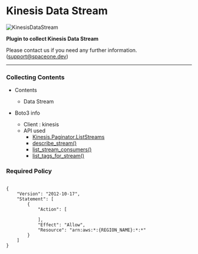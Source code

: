 # Kinesis Data Stream

![KinesisDataStream](https://assets-console-spaceone-stg.s3.ap-northeast-2.amazonaws.com/console-assets/icons/cloud-services/aws/Amazon_Kinesis_Firehose.svg)

**Plugin to collect Kinesis Data Stream**

Please contact us if you need any further information. (<support@spaceone.dev>)

---

### Collecting Contents

- Contents
  - Data Stream
  
- Boto3 info
  - Client : kinesis
  - API used
    - [Kinesis.Paginator.ListStreams](https://boto3.amazonaws.com/v1/documentation/api/latest/reference/services/kinesis.html#Kinesis.Paginator.ListStreams)
    - [describe_stream()](https://boto3.amazonaws.com/v1/documentation/api/latest/reference/services/kinesis.html#Kinesis.Client.describe_stream)
    - [list_stream_consumers()](https://boto3.amazonaws.com/v1/documentation/api/latest/reference/services/kinesis.html#Kinesis.Client.list_stream_consumers)
    - [list_tags_for_stream()](https://boto3.amazonaws.com/v1/documentation/api/latest/reference/services/kinesis.html#Kinesis.Client.list_tags_for_stream)
  
      

### Required Policy
  
<pre>
<code>
{
    "Version": "2012-10-17",
    "Statement": [
        {
            "Action": [
              
            ],
            "Effect": "Allow",
            "Resource": "arn:aws:*:{REGION_NAME}:*:*"
        }
    ]
}
</code>
</pre>